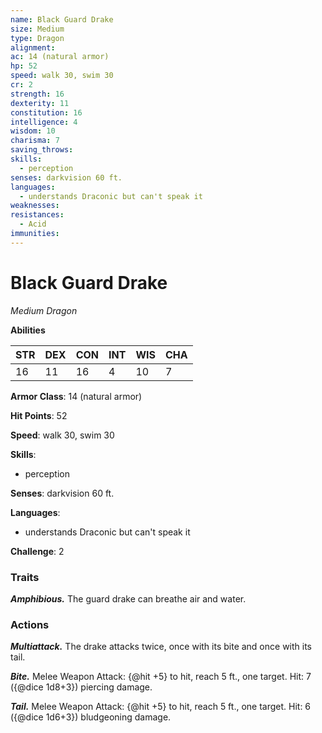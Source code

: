 ```yaml
---
name: Black Guard Drake
size: Medium
type: Dragon
alignment: 
ac: 14 (natural armor)
hp: 52
speed: walk 30, swim 30
cr: 2
strength: 16
dexterity: 11
constitution: 16
intelligence: 4
wisdom: 10
charisma: 7
saving_throws:
skills:
  - perception
senses: darkvision 60 ft.
languages:
  - understands Draconic but can't speak it
weaknesses:
resistances:
  - Acid
immunities:
---
```


# Black Guard Drake

*Medium Dragon*

**Abilities**

| STR | DEX | CON | INT | WIS | CHA |
| --- | --- | --- | --- | --- | --- |
| 16 | 11 | 16 | 4 | 10 | 7 |

**Armor Class**: 14 (natural armor)

**Hit Points**: 52

**Speed**: walk 30, swim 30

**Skills**:
  - perception

**Senses**: darkvision 60 ft.

**Languages**:
  - understands Draconic but can't speak it

**Challenge**: 2

### Traits
***Amphibious.*** The guard drake can breathe air and water.

### Actions
***Multiattack.*** The drake attacks twice, once with its bite and once with its tail.

***Bite.*** Melee Weapon Attack: {@hit +5} to hit, reach 5 ft., one target. Hit: 7 ({@dice 1d8+3}) piercing damage.

***Tail.*** Melee Weapon Attack: {@hit +5} to hit, reach 5 ft., one target. Hit: 6 ({@dice 1d6+3}) bludgeoning damage.

